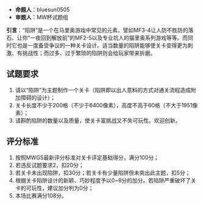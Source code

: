 - **命题人**：bluesun0505
- **审题人**：MW杯试题组

**引言**：“陷阱”是一个在马里奥游戏中常见的元素，譬如MF3-4让人防不胜防的落石、让你“一夜回到解放前”的MF2-5以及专业坑人的猫里奥系列游戏等等。而同时它也是一度备受争议的一种关卡设计。适当数量的陷阱能够使关卡变得更为刺激、有挑战性；而过多、过于繁琐的陷阱则会给玩家带来折磨。

## 试题要求

1. 请以“陷阱”为主题制作一个关卡（陷阱即以出人意料的方式对通关流程造成附加障碍的设计）；
2. 关卡长度不少于200格（不少于6400像素），高度不高于60格（不大于1951像素）；
3. 请斟酌陷阱的数量以及质量，使关卡富挑战又不失可玩性。欢迎创新。

## 评分标准

1. 按照MWGS最新评分标准对关卡评定基础得分，满分100分；
2. 若违反试题要求2，扣20分；
3. 若关卡未出现陷阱，扣30分；若关卡有少量陷阱但未突出此主题，扣5分；
4. 根据关卡陷阱设计的新颖、巧妙程度予以0~8分的加分。若陷阱严重破坏了关卡的可玩性，建议加分判为0分；
5. 本场比赛满分108分。